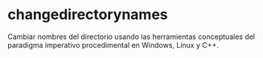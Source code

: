 # changedirectorynames
Cambiar nombres del directorio usando las herramientas conceptuales del paradigma imperativo procedimental en Windows, Linux y C++.
